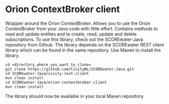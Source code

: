 # Orion ContextBroker client

Wrapper around the Orion ContextBroker. Allows you to use the Orion ContextBroker from your Java code with little effort. Contains methods to read and update entities and to create, read, update and delete subscriptions. To use this library, check out the SCOREwater-Java repository from Github. The library depends on the SCOREwater REST client library which can be found in the same repository. Use Maven to install the library. 

```
cd <directory_where_you_want_to_clone>
git clone https://github.com/CivityNL/SCOREwater-Java.git
cd SCOREwater-Java/civity-rest-client
mvn clean install
cd SCOREwater-Java/orion-contextbroker-client
mvn clean install
```

The library should now be available in your local Maven repository. 
